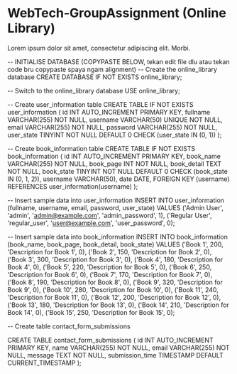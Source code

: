 # WebTech-GroupAssignment (Online Library) 
Lorem ipsum dolor sit amet, consectetur adipiscing elit. Morbi.

-- INITIALISE DATABASE (COPYPASTE BELOW, tekan edit file dlu atau tekan code bru copypaste spaya ngam alignment)
-- Create the online_library database
CREATE DATABASE IF NOT EXISTS online_library;

-- Switch to the online_library database
USE online_library;

-- Create user_information table
CREATE TABLE IF NOT EXISTS user_information (
    id INT AUTO_INCREMENT PRIMARY KEY,
    fullname VARCHAR(255) NOT NULL,
    username VARCHAR(50) UNIQUE NOT NULL,
    email VARCHAR(255) NOT NULL,
    password VARCHAR(255) NOT NULL,
    user_state TINYINT NOT NULL DEFAULT 0 CHECK (user_state IN (0, 1))
);

-- Create book_information table
CREATE TABLE IF NOT EXISTS book_information (
    id INT AUTO_INCREMENT PRIMARY KEY,
    book_name VARCHAR(255) NOT NULL,
    book_page INT NOT NULL,
    book_detail TEXT NOT NULL,
    book_state TINYINT NOT NULL DEFAULT 0 CHECK (book_state IN (0, 1, 2)),
    username VARCHAR(50),
    date DATE,
    FOREIGN KEY (username) REFERENCES user_information(username)
);

-- Insert sample data into user_information
INSERT INTO user_information (fullname, username, email, password, user_state)
VALUES
    ('Admin User', 'admin', 'admin@example.com', 'admin_password', 1),
    ('Regular User', 'regular_user', 'user@example.com', 'user_password', 0);

-- Insert sample data into book_information
INSERT INTO book_information (book_name, book_page, book_detail, book_state)
VALUES
    ('Book 1', 200, 'Description for Book 1', 0),
    ('Book 2', 150, 'Description for Book 2', 0),
    ('Book 3', 300, 'Description for Book 3', 0),
    ('Book 4', 180, 'Description for Book 4', 0),
    ('Book 5', 220, 'Description for Book 5', 0),
    ('Book 6', 250, 'Description for Book 6', 0),
    ('Book 7', 170, 'Description for Book 7', 0),
    ('Book 8', 190, 'Description for Book 8', 0),
    ('Book 9', 320, 'Description for Book 9', 0),
    ('Book 10', 280, 'Description for Book 10', 0),
    ('Book 11', 240, 'Description for Book 11', 0),
    ('Book 12', 200, 'Description for Book 12', 0),
    ('Book 13', 180, 'Description for Book 13', 0),
    ('Book 14', 210, 'Description for Book 14', 0),
    ('Book 15', 250, 'Description for Book 15', 0);

-- Create table contact_form_submissions

CREATE TABLE contact_form_submissions ( id INT AUTO_INCREMENT PRIMARY KEY, name VARCHAR(255) NOT NULL, email VARCHAR(255) NOT NULL, message TEXT NOT NULL, submission_time TIMESTAMP DEFAULT CURRENT_TIMESTAMP );
